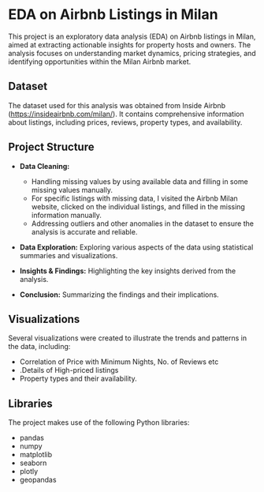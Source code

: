 # EDA on Airbnb Listings in Milan

This project is an exploratory data analysis (EDA) on Airbnb listings in Milan, aimed at extracting actionable insights for property hosts and owners. The analysis focuses on understanding market dynamics, pricing strategies, and identifying opportunities within the Milan Airbnb market.

## Dataset

The dataset used for this analysis was obtained from Inside Airbnb (https://insideairbnb.com/milan/). It contains comprehensive information about listings, including prices, reviews, property types, and availability.

## Project Structure

- **Data Cleaning:**
  - Handling missing values by using available data and filling in some missing values manually.
  - For specific listings with missing data, I visited the Airbnb Milan website, clicked on the individual listings, and filled in the missing information manually.
  - Addressing outliers and other anomalies in the dataset to ensure the analysis is accurate and reliable.

    
- **Data Exploration:** Exploring various aspects of the data using statistical summaries and visualizations.

  
- **Insights & Findings:** Highlighting the key insights derived from the analysis.

  
- **Conclusion:** Summarizing the findings and their implications.


## Visualizations

Several visualizations were created to illustrate the trends and patterns in the data, including:
- Correlation of Price with Minimum Nights, No. of Reviews etc
- .Details of High-priced listings
- Property types and their availability.

## Libraries

The project makes use of the following Python libraries:
- pandas
- numpy
- matplotlib
- seaborn
- plotly
- geopandas
